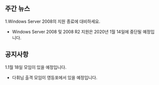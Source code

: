 ## 주간 뉴스 
1.Windows Server 2008의 지원 종료에 대비하세요. 
 - Windows Server 2008 및 2008 R2 지원은 2020년 1월 14일에 중단될 예정입니다.

## 공지사항
1.1월 18일 모임이 있을 예정입니다.
 - 다휘님 출격 모임이 영등포에서 있을 예정입니다.
